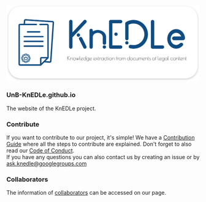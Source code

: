 [<img src="src/assets/img/logo/knedle.svg" width="1300" title="">](https://unb-knedle.github.io/)

### UnB-KnEDLe.github.io

The website of the KnEDLe project.

### Contribute

If you want to contribute to our project, it's simple! We have a [Contribution Guide](CONTRIBUTING.md) where all the steps to contribute are explained.
Don't forget to also read our [Code of Conduct](CODE_OF_CONDUCT.md).   
If you have any questions you can also contact us by creating an issue or by ask.knedle@googlegroups.com

### Collaborators

The information of [collaborators](https://unb-knedle.github.io/#members) can be accessed on our page.